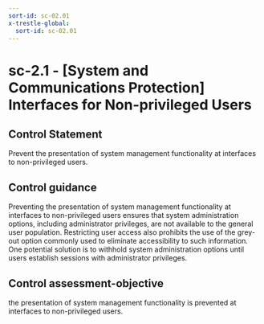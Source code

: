 ```yaml
---
sort-id: sc-02.01
x-trestle-global:
  sort-id: sc-02.01
---
```


# sc-2.1 - \[System and Communications Protection\] Interfaces for Non-privileged Users

## Control Statement

Prevent the presentation of system management functionality at interfaces to non-privileged users.

## Control guidance

Preventing the presentation of system management functionality at interfaces to non-privileged users ensures that system administration options, including administrator privileges, are not available to the general user population. Restricting user access also prohibits the use of the grey-out option commonly used to eliminate accessibility to such information. One potential solution is to withhold system administration options until users establish sessions with administrator privileges.

## Control assessment-objective

the presentation of system management functionality is prevented at interfaces to non-privileged users.
